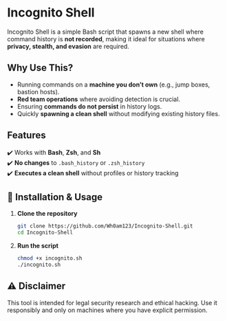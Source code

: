 # Incognito Shell

Incognito Shell is a simple Bash script that spawns a new shell where command history is **not recorded**, making it ideal for situations where **privacy, stealth, and evasion** are required. 

##  Why Use This?
- Running commands on a **machine you don’t own** (e.g., jump boxes, bastion hosts).
- **Red team operations** where avoiding detection is crucial.
- Ensuring **commands do not persist** in history logs.
- Quickly **spawning a clean shell** without modifying existing history files.

##  Features
✔️ Works with **Bash**, **Zsh**, and **Sh**  
✔️ **No changes** to `.bash_history` or `.zsh_history`  
✔️ **Executes a clean shell** without profiles or history tracking  

## 🚀 Installation & Usage

1. **Clone the repository**  
   ```sh
   git clone https://github.com/Wh0am123/Incognito-Shell.git
   cd Incognito-Shell
   ```
2. **Run the script**  
   ```sh
   chmod +x incognito.sh
   ./incognito.sh
   ```
## ⚠️ Disclaimer
This tool is intended for legal security research and ethical hacking.
Use it responsibly and only on machines where you have explicit permission.
